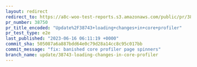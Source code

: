 ```yaml
---
layout: redirect
redirect_to: https://a8c-woo-test-reports.s3.amazonaws.com/public/pr/38750/e2e/index.html
pr_number: 38750
pr_title_encoded: "Update%2F38743+loading+changes+in+core+profiler"
pr_test_type: e2e
last_published: "2023-06-16 06:11:19 +0000"
commit_sha: 505087a6a887bdd64e0c79d28a14cc8c95c017bb
commit_message: "fix: banished core profiler page spinners"
branch_name: update/38743-loading-changes-in-core-profiler
---
```

